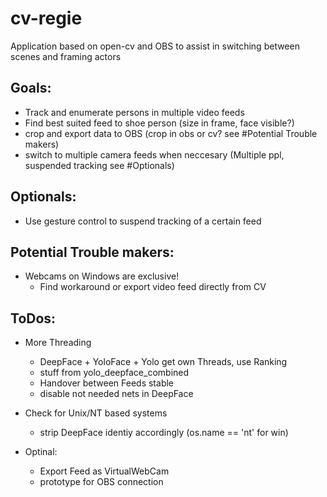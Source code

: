 # cv-regie
Application based on open-cv and OBS to assist in switching between scenes and framing actors

## Goals:  
- Track and enumerate persons in multiple video feeds
- Find best suited feed to shoe person (size in frame, face visible?)
- crop and export data to OBS (crop in obs or cv? see #Potential Trouble makers)
- switch to multiple camera feeds when neccesary (Multiple ppl, suspended tracking see #Optionals)

## Optionals:  
- Use gesture control to suspend tracking of a certain feed



## Potential Trouble makers:  

- Webcams on Windows are exclusive!
    - Find workaround or export video feed directly from CV

## ToDos:

- More Threading
    - DeepFace + YoloFace + Yolo get own Threads, use Ranking 
    - stuff from yolo_deepface_combined
    - Handover between Feeds stable
    - disable not needed nets in DeepFace
- Check for Unix/NT based systems
    - strip DeepFace identiy accordingly (os.name == 'nt' for win)

- Optinal:
    - Export Feed as VirtualWebCam
    - prototype for OBS connection


